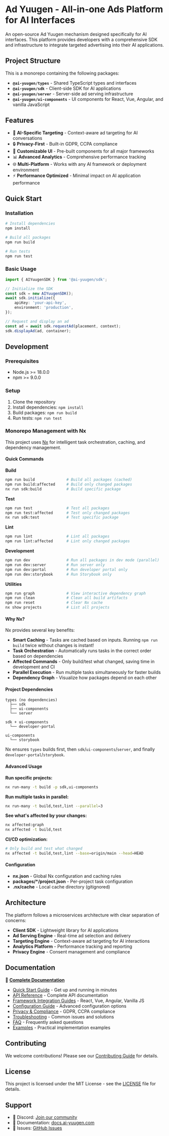 # Ad Yuugen - All-in-one Ads Platform for AI Interfaces

An open-source Ad Yuugen mechanism designed specifically for AI interfaces. This platform provides developers with a comprehensive SDK and infrastructure to integrate targeted advertising into their AI applications.

## Project Structure

This is a monorepo containing the following packages:

- **`@ai-yuugen/types`** - Shared TypeScript types and interfaces
- **`@ai-yuugen/sdk`** - Client-side SDK for AI applications
- **`@ai-yuugen/server`** - Server-side ad serving infrastructure
- **`@ai-yuugen/ui-components`** - UI components for React, Vue, Angular, and vanilla JavaScript

## Features

- 🤖 **AI-Specific Targeting** - Context-aware ad targeting for AI conversations
- 🔒 **Privacy-First** - Built-in GDPR, CCPA compliance
- 🎨 **Customizable UI** - Pre-built components for all major frameworks
- 📊 **Advanced Analytics** - Comprehensive performance tracking
- 🌐 **Multi-Platform** - Works with any AI framework or deployment environment
- ⚡ **Performance Optimized** - Minimal impact on AI application performance

## Quick Start

### Installation

```bash
# Install dependencies
npm install

# Build all packages
npm run build

# Run tests
npm run test
```

### Basic Usage

```typescript
import { AIYuugenSDK } from '@ai-yuugen/sdk';

// Initialize the SDK
const sdk = new AIYuugenSDK();
await sdk.initialize({
	apiKey: 'your-api-key',
	environment: 'production',
});

// Request and display an ad
const ad = await sdk.requestAd(placement, context);
sdk.displayAd(ad, container);
```

## Development

### Prerequisites

- Node.js >= 18.0.0
- npm >= 9.0.0

### Setup

1. Clone the repository
2. Install dependencies: `npm install`
3. Build packages: `npm run build`
4. Run tests: `npm run test`

### Monorepo Management with Nx

This project uses [Nx](https://nx.dev) for intelligent task orchestration, caching, and dependency management.

#### Quick Commands

**Build**
```bash
npm run build              # Build all packages (cached)
npm run build:affected     # Build only changed packages
nx run sdk:build           # Build specific package
```

**Test**
```bash
npm run test               # Test all packages
npm run test:affected      # Test only changed packages
nx run sdk:test            # Test specific package
```

**Lint**
```bash
npm run lint               # Lint all packages
npm run lint:affected      # Lint only changed packages
```

**Development**
```bash
npm run dev                # Run all packages in dev mode (parallel)
npm run dev:server         # Run server only
npm run dev:portal         # Run developer portal only
npm run dev:storybook      # Run Storybook only
```

**Utilities**
```bash
npm run graph              # View interactive dependency graph
npm run clean              # Clean all build artifacts
npm run reset              # Clear Nx cache
nx show projects           # List all projects
```

#### Why Nx?

Nx provides several key benefits:

- **Smart Caching** - Tasks are cached based on inputs. Running `npm run build` twice without changes is instant!
- **Task Orchestration** - Automatically runs tasks in the correct order based on dependencies
- **Affected Commands** - Only build/test what changed, saving time in development and CI
- **Parallel Execution** - Run multiple tasks simultaneously for faster builds
- **Dependency Graph** - Visualize how packages depend on each other

#### Project Dependencies

```
types (no dependencies)
  ├── sdk
  ├── ui-components
  └── server
      
sdk + ui-components
  └── developer-portal
      
ui-components
  └── storybook
```

Nx ensures `types` builds first, then `sdk`/`ui-components`/`server`, and finally `developer-portal`/`storybook`.

#### Advanced Usage

**Run specific projects:**
```bash
nx run-many -t build -p sdk,ui-components
```

**Run multiple tasks in parallel:**
```bash
nx run-many -t build,test,lint --parallel=3
```

**See what's affected by your changes:**
```bash
nx affected:graph
nx affected -t build,test
```

**CI/CD optimization:**
```bash
# Only build and test what changed
nx affected -t build,test,lint --base=origin/main --head=HEAD
```

#### Configuration

- **nx.json** - Global Nx configuration and caching rules
- **packages/*/project.json** - Per-project task configuration
- **.nx/cache** - Local cache directory (gitignored)

## Architecture

The platform follows a microservices architecture with clear separation of concerns:

- **Client SDK** - Lightweight library for AI applications
- **Ad Serving Engine** - Real-time ad selection and delivery
- **Targeting Engine** - Context-aware ad targeting for AI interactions
- **Analytics Platform** - Performance tracking and reporting
- **Privacy Engine** - Consent management and compliance

## Documentation

📖 **[Complete Documentation](./docs/README.md)**

- [Quick Start Guide](./docs/quick-start.md) - Get up and running in minutes
- [API Reference](./docs/api-reference.md) - Complete API documentation
- [Framework Integration Guides](./docs/integrations/README.md) - React, Vue, Angular, Vanilla JS
- [Configuration Guide](./docs/configuration.md) - Advanced configuration options
- [Privacy & Compliance](./docs/privacy.md) - GDPR, CCPA compliance
- [Troubleshooting](./docs/troubleshooting.md) - Common issues and solutions
- [FAQ](./docs/faq.md) - Frequently asked questions
- [Examples](./docs/examples/README.md) - Practical implementation examples

## Contributing

We welcome contributions! Please see our [Contributing Guide](CONTRIBUTING.md) for details.

## License

This project is licensed under the MIT License - see the [LICENSE](LICENSE) file for details.

## Support

- 💬 Discord: [Join our community](https://discord.gg/ai-yuugen)
- 📖 Documentation: [docs.ai-yuugen.com](https://docs.ai-yuugen.com)
- 🐛 Issues: [GitHub Issues](https://github.com/ai-yuugen/platform/issues)
